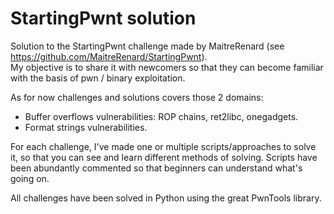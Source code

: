 # StartingPwnt solution
Solution to the StartingPwnt challenge made by MaitreRenard (see https://github.com/MaitreRenard/StartingPwnt). \
My objective is to share it with newcomers so that they can become familiar with the basis of pwn / binary exploitation.

As for now challenges and solutions covers those 2 domains:
- Buffer overflows vulnerabilities: ROP chains, ret2libc, onegadgets.
- Format strings vulnerabilities.

For each challenge, I've made one or multiple scripts/approaches to solve it, so that you can see and learn different methods of solving.
Scripts have been abundantly commented so that beginners can understand what's going on.

All challenges have been solved in Python using the great PwnTools library.
